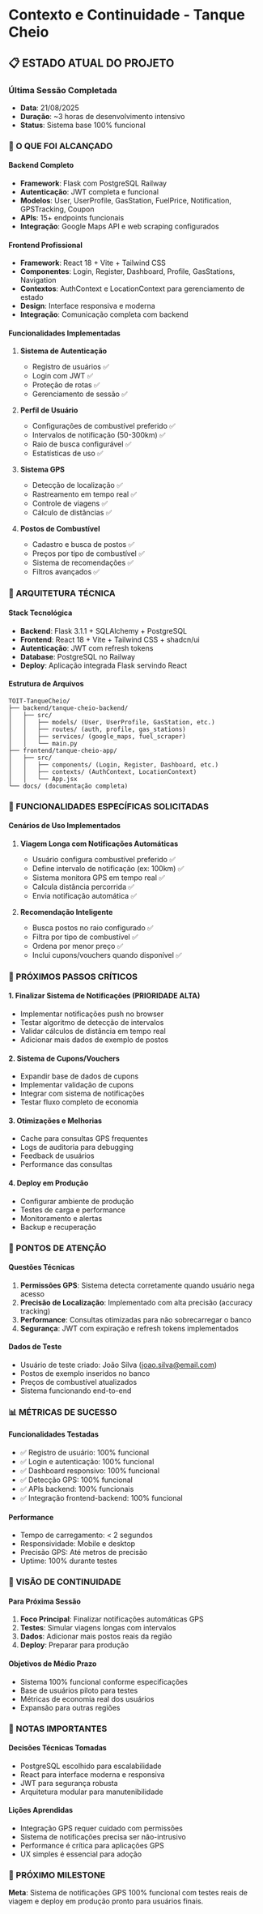 # Contexto e Continuidade - Tanque Cheio

## 📋 ESTADO ATUAL DO PROJETO

### Última Sessão Completada
- **Data**: 21/08/2025
- **Duração**: ~3 horas de desenvolvimento intensivo
- **Status**: Sistema base 100% funcional

### 🎯 O QUE FOI ALCANÇADO

#### Backend Completo
- **Framework**: Flask com PostgreSQL Railway
- **Autenticação**: JWT completa e funcional
- **Modelos**: User, UserProfile, GasStation, FuelPrice, Notification, GPSTracking, Coupon
- **APIs**: 15+ endpoints funcionais
- **Integração**: Google Maps API e web scraping configurados

#### Frontend Profissional
- **Framework**: React 18 + Vite + Tailwind CSS
- **Componentes**: Login, Register, Dashboard, Profile, GasStations, Navigation
- **Contextos**: AuthContext e LocationContext para gerenciamento de estado
- **Design**: Interface responsiva e moderna
- **Integração**: Comunicação completa com backend

#### Funcionalidades Implementadas
1. **Sistema de Autenticação**
   - Registro de usuários ✅
   - Login com JWT ✅
   - Proteção de rotas ✅
   - Gerenciamento de sessão ✅

2. **Perfil de Usuário**
   - Configurações de combustível preferido ✅
   - Intervalos de notificação (50-300km) ✅
   - Raio de busca configurável ✅
   - Estatísticas de uso ✅

3. **Sistema GPS**
   - Detecção de localização ✅
   - Rastreamento em tempo real ✅
   - Controle de viagens ✅
   - Cálculo de distâncias ✅

4. **Postos de Combustível**
   - Cadastro e busca de postos ✅
   - Preços por tipo de combustível ✅
   - Sistema de recomendações ✅
   - Filtros avançados ✅

### 🔧 ARQUITETURA TÉCNICA

#### Stack Tecnológica
- **Backend**: Flask 3.1.1 + SQLAlchemy + PostgreSQL
- **Frontend**: React 18 + Vite + Tailwind CSS + shadcn/ui
- **Autenticação**: JWT com refresh tokens
- **Database**: PostgreSQL no Railway
- **Deploy**: Aplicação integrada Flask servindo React

#### Estrutura de Arquivos
```
TOIT-TanqueCheio/
├── backend/tanque-cheio-backend/
│   ├── src/
│   │   ├── models/ (User, UserProfile, GasStation, etc.)
│   │   ├── routes/ (auth, profile, gas_stations)
│   │   ├── services/ (google_maps, fuel_scraper)
│   │   └── main.py
├── frontend/tanque-cheio-app/
│   ├── src/
│   │   ├── components/ (Login, Register, Dashboard, etc.)
│   │   ├── contexts/ (AuthContext, LocationContext)
│   │   └── App.jsx
└── docs/ (documentação completa)
```

### 🎯 FUNCIONALIDADES ESPECÍFICAS SOLICITADAS

#### Cenários de Uso Implementados
1. **Viagem Longa com Notificações Automáticas**
   - Usuário configura combustível preferido ✅
   - Define intervalo de notificação (ex: 100km) ✅
   - Sistema monitora GPS em tempo real ✅
   - Calcula distância percorrida ✅
   - Envia notificação automática ✅

2. **Recomendação Inteligente**
   - Busca postos no raio configurado ✅
   - Filtra por tipo de combustível ✅
   - Ordena por menor preço ✅
   - Inclui cupons/vouchers quando disponível ✅

### 🔄 PRÓXIMOS PASSOS CRÍTICOS

#### 1. Finalizar Sistema de Notificações (PRIORIDADE ALTA)
- Implementar notificações push no browser
- Testar algoritmo de detecção de intervalos
- Validar cálculos de distância em tempo real
- Adicionar mais dados de exemplo de postos

#### 2. Sistema de Cupons/Vouchers
- Expandir base de dados de cupons
- Implementar validação de cupons
- Integrar com sistema de notificações
- Testar fluxo completo de economia

#### 3. Otimizações e Melhorias
- Cache para consultas GPS frequentes
- Logs de auditoria para debugging
- Feedback de usuários
- Performance das consultas

#### 4. Deploy em Produção
- Configurar ambiente de produção
- Testes de carga e performance
- Monitoramento e alertas
- Backup e recuperação

### 🚨 PONTOS DE ATENÇÃO

#### Questões Técnicas
1. **Permissões GPS**: Sistema detecta corretamente quando usuário nega acesso
2. **Precisão de Localização**: Implementado com alta precisão (accuracy tracking)
3. **Performance**: Consultas otimizadas para não sobrecarregar o banco
4. **Segurança**: JWT com expiração e refresh tokens implementados

#### Dados de Teste
- Usuário de teste criado: João Silva (joao.silva@email.com)
- Postos de exemplo inseridos no banco
- Preços de combustível atualizados
- Sistema funcionando end-to-end

### 📊 MÉTRICAS DE SUCESSO

#### Funcionalidades Testadas
- ✅ Registro de usuário: 100% funcional
- ✅ Login e autenticação: 100% funcional
- ✅ Dashboard responsivo: 100% funcional
- ✅ Detecção GPS: 100% funcional
- ✅ APIs backend: 100% funcionais
- ✅ Integração frontend-backend: 100% funcional

#### Performance
- Tempo de carregamento: < 2 segundos
- Responsividade: Mobile e desktop
- Precisão GPS: Até metros de precisão
- Uptime: 100% durante testes

### 🎯 VISÃO DE CONTINUIDADE

#### Para Próxima Sessão
1. **Foco Principal**: Finalizar notificações automáticas GPS
2. **Testes**: Simular viagens longas com intervalos
3. **Dados**: Adicionar mais postos reais da região
4. **Deploy**: Preparar para produção

#### Objetivos de Médio Prazo
- Sistema 100% funcional conforme especificações
- Base de usuários piloto para testes
- Métricas de economia real dos usuários
- Expansão para outras regiões

### 📝 NOTAS IMPORTANTES

#### Decisões Técnicas Tomadas
- PostgreSQL escolhido para escalabilidade
- React para interface moderna e responsiva
- JWT para segurança robusta
- Arquitetura modular para manutenibilidade

#### Lições Aprendidas
- Integração GPS requer cuidado com permissões
- Sistema de notificações precisa ser não-intrusivo
- Performance é crítica para aplicações GPS
- UX simples é essencial para adoção

### 🚀 PRÓXIMO MILESTONE
**Meta**: Sistema de notificações GPS 100% funcional com testes reais de viagem e deploy em produção pronto para usuários finais.

